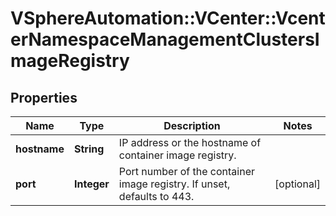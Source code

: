 # VSphereAutomation::VCenter::VcenterNamespaceManagementClustersImageRegistry

## Properties
Name | Type | Description | Notes
------------ | ------------- | ------------- | -------------
**hostname** | **String** | IP address or the hostname of container image registry. | 
**port** | **Integer** | Port number of the container image registry. If unset, defaults to 443. | [optional] 



